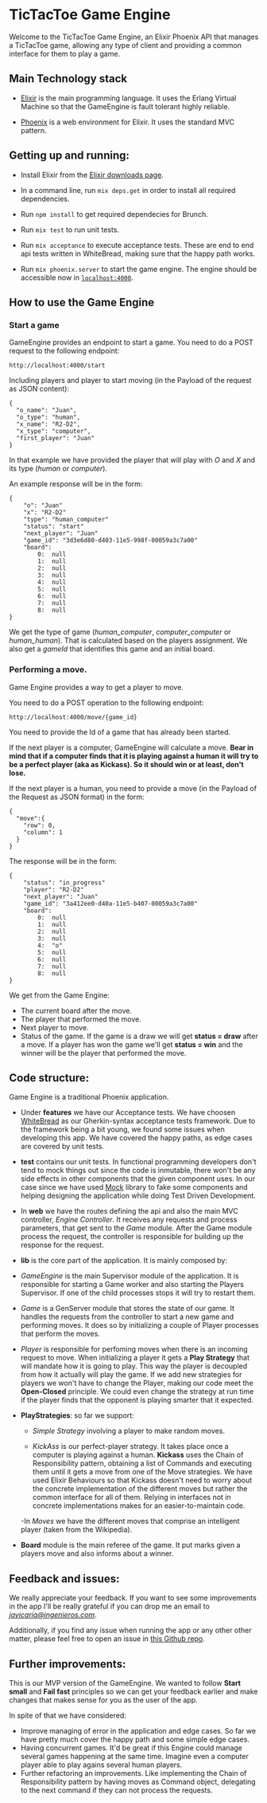# TicTacToe Game Engine

Welcome to the TicTacToe Game Engine, an Elixir Phoenix API that manages a TicTacToe game, allowing any type of client and providing a common interface for them to play a game.

## Main Technology stack

* [Elixir](http://elixir-lang.org/) is the main programming language. It uses the Erlang Virtual Machine so that the GameEngine is fault tolerant highly reliable.

* [Phoenix](http://www.phoenixframework.org/) is a web environment for Elixir. It uses the standard MVC pattern.

## Getting up and running:

* Install Elixir  from the [Elixir downloads page](http://elixir-lang.org/install.html).
 
* In a command line, run `mix deps.get` in order to install all required dependencies.

* Run ```npm install``` to get required dependecies for Brunch.

* Run `mix test` to run unit tests.

* Run `mix acceptance` to execute acceptance tests. These are end to end api tests written in WhiteBread, making sure that the happy path works.

* Run `mix phoenix.server` to start the game engine. The engine should be accessible now in [`localhost:4000`](http://localhost:4000).

## How to use the Game Engine

### Start a game

GameEngine provides an endpoint to start a game. You need to do a POST request to the following endpoint:

```
http://localhost:4000/start
```

Including players and player to start moving (in the Payload of the request as JSON content):

```
{
  "o_name": "Juan", 
  "o_type": "human", 
  "x_name": "R2-D2", 
  "x_type": "computer", 
  "first_player": "Juan"
}
```

In that example we have provided the player that will play with *O* and *X* and its type (*human* or *computer*).

An example response will be in the form:

```
{
	"o": "Juan"
	"x": "R2-D2"
	"type": "human_computer"
	"status": "start"	
	"next_player": "Juan"
	"game_id": "3d3e6d80-d403-11e5-998f-00059a3c7a00"
	"board":
		0:  null
		1:  null
		2:  null
		3:  null
		4:  null
		5:  null
		6:  null
		7:  null
		8:  null
}
```

We get the type of game (*human_computer*, *computer_computer* or *human_human*). That is calculated based on the players assignment.
We also get a *gameId* that identifies this game and an initial board.

### Performing a move.

Game Engine provides a way to get a player to move.

You need to do a POST operation to the following endpoint:

```
http://localhost:4000/move/{game_id}
```

You need to provide the Id of a game that has already been started.

If the next player is a computer, GameEngine will calculate a move. **Bear in mind that if a computer finds that it is playing against a human it will try to be a perfect player (aka as Kickass). So it should win or at least, don't lose.**

If the next player is a human, you need to provide a move (in the Payload of the Request as JSON format) in the form:

```
{
  "move":{
    "row": 0,
    "column": 1
  }
}
```

The response will be in the form:

```
{
	"status": "in_progress"
	"player": "R2-D2"
	"next_player": "Juan"
	"game_id": "3a412ee0-d40a-11e5-b407-00059a3c7a00"
	"board":
		0:  null
		1:  null
		2:  null
		3:  null
		4:  "o"
		5:  null
		6:  null
		7:  null
		8:  null
}
```
We get from the Game Engine:

* The current board after the move.
* The player that performed the move.
* Next player to move.
* Status of the game. If the game is a draw we will get **status = draw** after a move. If a player has won the game we'll get **status = win** and the winner will be the player that performed the move.

## Code structure:

Game Engine is a traditional Phoenix application.

- Under **features** we have our Acceptance tests. We have choosen [WhiteBread](https://github.com/meadsteve/white-bread) as our Gherkin-syntax acceptance tests framework. Due to the framework being a bit young, we found some issues when developing this app. We have covered the happy paths, as edge cases are covered by unit tests.

- **test** contains our unit tests. In functional programming developers don't tend to mock things out since the code is inmutable, there won't be any side effects in other components that the given component uses. In our case since we have used [Mock](https://github.com/jjh42/mock) library to fake some components and helping designing the application while doing Test Driven Development.

- In **web** we have the routes defining the api and also the main MVC controller, *Engine Controller*. It receives any requests and process parameters, that get sent to the *Game* module. After the Game module process the request, the controller is responsible for building up the response for the request.

- **lib** is the core part of the application. It is mainly composed by:

 - *GameEngine* is the main Supervisor module of the application. It is responsible for starting a Game worker and also starting the Players Supervisor. If one of the child processes stops it will try to restart them.

 - *Game* is a GenServer module that stores the state of our game. It handles the requests from the controller to start a new game and performing moves. It does so by initializing a couple of Player processes that perform the moves.

 - *Player* is responsible for perfoming moves when there is an incoming request to move. When initializing a player it gets a **Play Strategy** that will mandate how it is going to play. This way the player is decoupled from how it actually will play the game. If we add new strategies for players we won't have to change the Player, making our code meet the  **Open-Closed** principle. We could even change the strategy at run time if the player finds that the opponent is playing smarter that it expected.

 - **PlayStrategies**: so far we support:

 	- *Simple Strategy* involving a player to make random moves.

 	- *KickAss* is our perfect-player strategy. It takes place once a computer is playing against a human. **Kickass** uses the Chain of Responsibility pattern, obtaining a list of Commands and executing them until it gets a move from one of the Move strategies. We have used Elixir Behaviours so that Kickass doesn't need to worry about the concrete implementation of the different moves but rather the common interface for all of them. Relying in interfaces not in concrete implementations makes for an easier-to-maintain code.

 	-In *Moves* we have the different moves that comprise an intelligent player (taken from the Wikipedia).

 - **Board** module is the main referee of the game. It put marks given a players move and also informs about a winner.

## Feedback and issues:

We really appreciate your feedback. If you want to see some improvements in the app I'll be really grateful if you can drop me an email to *javicaria@ingenieros.com*.

Additionally, if you find any issue when running the app or any other other matter, please feel free to open an issue in [this Github repo](https://github.com/javflores/tic-tac-toe/issues).

## Further improvements:

This is our MVP version of the GameEngine. We wanted to follow **Start small** and **Fail fast** principles so we can get your feedback earlier and make changes that makes sense for you as the user of the app.

In spite of that we have considered:

* Improve managing of error in the application and edge cases. So far we have pretty much cover the happy path and some simple edge cases.
* Having concurrent games. It'd be great if this Engine could manage several games happening at the same time. Imagine even a computer player able to play agains several human players.
* Further refactoring an improvements. Like implementing the Chain of Responsibility pattern by having moves as Command object, delegating to the next command if they can not process the requests.
